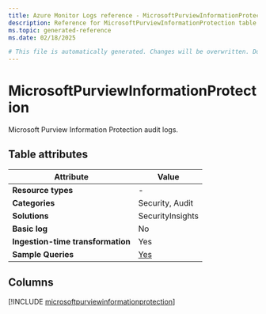 ```yaml
---
title: Azure Monitor Logs reference - MicrosoftPurviewInformationProtection
description: Reference for MicrosoftPurviewInformationProtection table in Azure Monitor Logs.
ms.topic: generated-reference
ms.date: 02/18/2025

# This file is automatically generated. Changes will be overwritten. Do not change this file directly.
---
```


# MicrosoftPurviewInformationProtection

Microsoft Purview Information Protection audit logs.


## Table attributes

|Attribute|Value|
|---|---|
|**Resource types**|-|
|**Categories**|Security, Audit|
|**Solutions**| SecurityInsights|
|**Basic log**|No|
|**Ingestion-time transformation**|Yes|
|**Sample Queries**|[Yes](/azure/azure-monitor/reference/queries/microsoftpurviewinformationprotection)|



## Columns
  
[!INCLUDE [microsoftpurviewinformationprotection](~/reusable-content/ce-skilling/azure/includes/azure-monitor/reference/tables/microsoftpurviewinformationprotection-include.md)]
